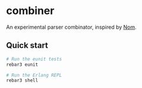 # combiner

An experimental parser combinator, inspired by [Nom](https://github.com/Geal/nom).

## Quick start

```sh
# Run the eunit tests
rebar3 eunit

# Run the Erlang REPL
rebar3 shell
```
